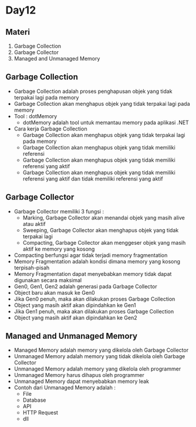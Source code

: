 # Day12

## Materi
1. Garbage Collection
1. Garbage Collector
1. Managed and Unmanaged Memory

## Garbage Collection
- Garbage Collection adalah proses penghapusan objek yang tidak terpakai lagi pada memory
- Garbage Collection akan menghapus objek yang tidak terpakai lagi pada memory
- Tool : dotMemory
    - dotMemory adalah tool untuk memantau memory pada aplikasi .NET
- Cara kerja Garbage Collection
    - Garbage Collection akan menghapus objek yang tidak terpakai lagi pada memory
    - Garbage Collection akan menghapus objek yang tidak memiliki referensi
    - Garbage Collection akan menghapus objek yang tidak memiliki referensi yang aktif
    - Garbage Collection akan menghapus objek yang tidak memiliki referensi yang aktif dan tidak memiliki referensi yang aktif

## Garbage Collector
- Garbage Collector memiliki 3 fungsi :
    - Marking, Garbage Collector akan menandai objek yang masih alive atau aktif
    - Sweeping, Garbage Collector akan menghapus objek yang tidak terpakai lagi
    - Compacting, Garbage Collector akan menggeser objek yang masih aktif ke memory yang kosong
- Compacting berfungsi agar tidak terjadi memory fragmentation
- Memory Fragmentation adalah kondisi dimana memory yang kosong terpisah-pisah
- Memory Fragmentation dapat menyebabkan memory tidak dapat digunakan secara maksimal
- Gen0, Gen1, Gen2 adalah generasi pada Garbage Collector
- Object baru akan masuk ke Gen0
- Jika Gen0 penuh, maka akan dilakukan proses Garbage Collection
- Object yang masih aktif akan dipindahkan ke Gen1
- Jika Gen1 penuh, maka akan dilakukan proses Garbage Collection
- Object yang masih aktif akan dipindahkan ke Gen2

## Managed and Unmanaged Memory
- Managed Memory adalah memory yang dikelola oleh Garbage Collector
- Unmanaged Memory adalah memory yang tidak dikelola oleh Garbage Collector
- Unmanaged Memory adalah memory yang dikelola oleh programmer
- Unmanaged Memory harus dihapus oleh programmer
- Unmanaged Memory dapat menyebabkan memory leak
- Contoh dari Unmanaged Memory adalah :
    - File
    - Database
    - API
    - HTTP Request
    - dll

